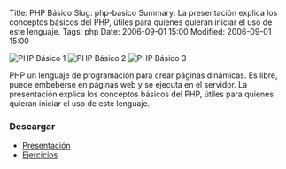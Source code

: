 Title: PHP Básico
Slug: php-basico
Summary: La presentación explica los conceptos básicos del PHP, útiles para quienes quieran iniciar el uso de este lenguaje.
Tags: php
Date: 2006-09-01 15:00
Modified: 2006-09-01 15:00


![PHP Básico 1](screenshot-1.jpg)
![PHP Básico 2](screenshot-2.jpg)
![PHP Básico 3](screenshot-3.jpg)

PHP un lenguaje de programación para crear páginas dinámicas. Es libre, puede embeberse en páginas web y se ejecuta en el servidor. La presentación explica los conceptos básicos del PHP, útiles para quienes quieran iniciar el uso de este lenguaje.

### Descargar

* [Presentación](php-basico.pdf)
* [Ejercicios](php-basico-htdocs.tar.gz)
